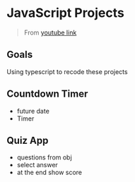 # **JavaScript Projects**

> From [youtube link](https://www.youtube.com/watch?v=dtKciwk_si4&list=PLFbZJxPQbKn4Jooafm5_i8bM-nnk2s909&index=1&t=10s)

## Goals
Using typescript to recode these projects

## Countdown Timer
- future date
- Timer

## Quiz App
- questions from obj
- select answer
- at the end show score